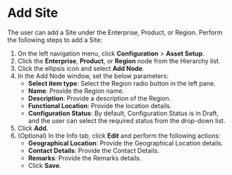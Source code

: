 # Add Site

The user can add a Site under the Enterprise, Product, or Region. Perform the following steps to add a Site:

1. On the left navigation menu, click **Configuration** > **Asset Setup**.
2. Click the **Enterprise**, **Product**, or **Region** node from the Hierarchy list.
3. Click the ellipsis icon and select **Add Node**.
4. In the Add Node window, set the below parameters:
      - **Select item type**: Select the Region radio button in the left pane.
      - **Name**: Provide the Region name.
      - **Description**: Provide a description of the Region.
      - **Functional Location**: Provide the location details. 
      - **Configuration Status**: By default, Configuration Status is in Draft, and the user can select the required status from the drop-down list.
5. Click **Add**.
6. (Optional) In the Info tab, click **Edit** and perform the following actions:
      - **Geographical Location**: Provide the Geographical Location details.
      - **Contact Details**: Provide the Contact Details.
      - **Remarks**: Provide the Remarks details.
      - Click **Save**.